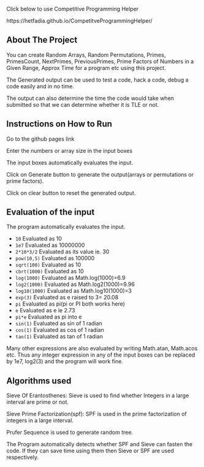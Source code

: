 <p>Click below to use Competitive Programming Helper</p>
https://hetfadia.github.io/CompetitveProgrammingHelper/

## About The Project

<p>You can create Random Arrays, Random Permutations, Primes, PrimesCount, NextPrimes, PreviousPrimes, Prime Factors of Numbers in a Given Range, Approx Time for a program etc using this project.</p>
<p>The Generated output can be used to test a code, hack a code, debug a code easily and in no time.</p>
<p>The output can also determine the time the code would take when submitted so that we can determine whether it is TLE or not.</p>

## Instructions on How to Run

<p>Go to the github pages link</p>
<p>Enter the numbers or array size in the input boxes</p>
<p>The input boxes automatically evaluates the input.</p>
<p>Click on Generate button to generate the output(arrays or permutations or prime factors).</p>
<p>Click on clear button to reset the generated output.</p>

## Evaluation of the input

The program automatically evaluates the input.

- `10` Evaluated as 10
- `1e7` Evaluated as 10000000
- `2*10*3/2` Evaluated as its value ie. 30
- `pow(10,5)` Evaluated as 100000
- `sqrt(100)` Evaluated as 10
- `cbrt(1000)` Evaluated as 10
- `log(1000)` Evaluated as Math.log(1000)=6.9
- `log2(1000)` Evaluated as Math.log2(1000)=9.96
- `log10(1000)` Evaluated as Math.log10(1000)=3
- `exp(3)` Evaluated as e raised to 3= 20.08
- `pi` Evaluated as pi(pi or PI both works here)
- `e` Evaluated as e ie 2.73
- `pi*e` Evaluated as pi into e
- `sin(1)` Evaluated as sin of 1 radian
- `cos(1)` Evaluated as cos of 1 radian
- `tan(1)` Evaluated as tan of 1 radian
<p>
  Many other expressions are also evaluated by writing Math.atan, Math.acos etc.
  Thus any integer expression in any of the input boxes can be replaced by 1e7, log2(3) and the program will work fine.
</p>

## Algorithms used

Sieve Of Erantosthenes: Sieve is used to find whether Integers in a large interval are prime or not.

Sieve Prime Factorization(spf): SPF is used in the prime factorization of integers in a large interval.

Prufer Sequence is used to generate random tree.

The Program automatically detects whether SPF and Sieve can fasten the code. If they can save time using them then Sieve or SPF are used respectively.
